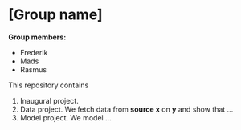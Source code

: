 # \[Group name\]

**Group members:**
- Frederik
- Mads 
- Rasmus

This repository contains  
1. Inaugural project. 
2. Data project. We fetch data from **source x** on **y** and show that ...
3. Model project. We model ...
